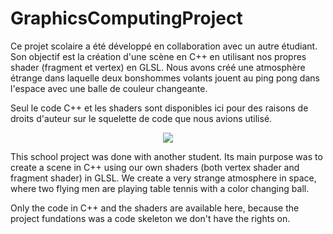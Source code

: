 # GraphicsComputingProject

Ce projet scolaire a été développé en collaboration avec un autre étudiant. Son objectif est la création d'une scène en C++ en utilisant nos propres shader (fragment et vertex) en GLSL. Nous avons créé une atmosphère étrange dans laquelle deux bonshommes volants jouent au ping pong dans l'espace avec une balle de couleur changeante.

Seul le code C++ et les shaders sont disponibles ici pour des raisons de droits d'auteur sur le squelette de code que nous avions utilisé.

<p align="center">
  <img src="https://user-images.githubusercontent.com/36695417/194170714-947e0dd1-9cd1-49ef-9d5b-bf4867061f74.png" />
</p>

This school project was done with another student. Its main purpose was to create a scene in C++ using our own shaders (both vertex shader and fragment shader) in GLSL. We create a very strange atmosphere in space, where two flying men are playing table tennis with a color changing ball.

Only the code in C++ and the shaders are available here, because the project fundations was a code skeleton we don't have the rights on.
